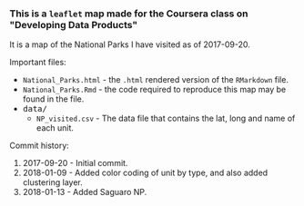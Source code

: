 ### This is a `leaflet` map made for the Coursera class on "Developing Data Products"

It is a map of the National Parks I have visited as of 2017-09-20.

Important files:

* `National_Parks.html` - the `.html` rendered version of the `RMarkdown` file.
* `National_Parks.Rmd` - the code required to reproduce this map may be found in the  file.
* <kbd>data/</kbd>
  * `NP_visited.csv` - The data file that contains the lat, long and name of each unit.

Commit history:

1) 2017-09-20 - Initial commit.
1) 2018-01-09 - Added color coding of unit by type, and also added clustering layer.
1) 2018-01-13 - Added Saguaro NP.
